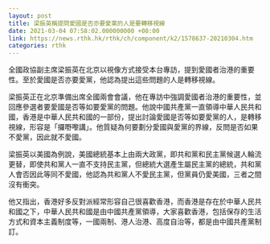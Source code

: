 ```yaml
---
layout: post
title: 梁振英稱提問愛國是否亦要愛黨的人是要轉移視線
date: 2021-03-04 07:58:02.000000000 +08:00
link: https://news.rthk.hk/rthk/ch/component/k2/1578637-20210304.htm
categories: rthk
---
```


全國政協副主席梁振英在北京以視像方式接受本台專訪，提到愛國者治港的重要性。至於愛國是否亦要愛黨，他認為提出這些問題的人是轉移視線。

梁振英正在北京準備出席全國兩會會議，他在專訪中強調愛國者治港的重要性，並回應參選者要愛國是否等如要愛黨的問題。他說中國共產黨一直領導中華人民共和國，香港是中華人民共和國的一部份，提出討論愛國是否等如要愛黨的人，是轉移視線，形容是「攞嘢嚟講」。他質疑為何要劃分愛國與愛黨的界線，反問是否如果不愛黨，因此就不愛國。

梁振英以美國為例說，美國總統基本上由兩大政黨，即共和黨和民主黨候選人輪流更替，即使共和黨人一直不支持民主黨，但總統大選產生屬民主黨的總統，共和黨人會否因此等同不愛國，他認為共和黨人不愛民主黨，但黨員仍愛美國，三者之間沒有衝突。

他又指出，香港好多反對派經常形容自己很喜歡香港，而香港是存在於中華人民共和國之下，中華人民共和國是由中國共產黨領導，大家喜歡香港，包括保存的生活方式和資本主義制度等，一國兩制、港人治港、高度自治等，都是由中國共產黨制訂。
